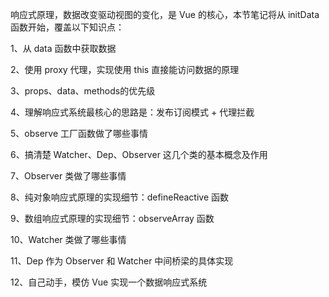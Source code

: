 响应式原理，数据改变驱动视图的变化，是 Vue 的核心，本节笔记将从 initData 函数开始，覆盖以下知识点：

1、从 data 函数中获取数据

2、使用 proxy 代理，实现使用 this 直接能访问数据的原理

3、props、data、methods的优先级

4、理解响应式系统最核心的思路是：发布订阅模式 + 代理拦截

5、observe 工厂函数做了哪些事情

6、搞清楚 Watcher、Dep、Observer 这几个类的基本概念及作用

7、Observer 类做了哪些事情

8、纯对象响应式原理的实现细节：defineReactive 函数

9、数组响应式原理的实现细节：observeArray 函数

10、Watcher 类做了哪些事情

11、Dep 作为 Observer 和 Watcher 中间桥梁的具体实现

12、自己动手，模仿 Vue 实现一个数据响应式系统